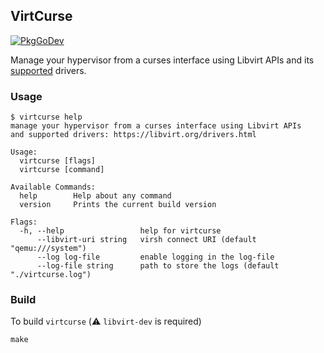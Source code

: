 ## VirtCurse

[![PkgGoDev](https://pkg.go.dev/badge/github.com/tormath1/virtcurse)](https://pkg.go.dev/github.com/tormath1/virtcurse)

Manage your hypervisor from a curses interface using Libvirt APIs and its [supported](https://libvirt.org/drivers.html) drivers.

### Usage

```
$ virtcurse help
manage your hypervisor from a curses interface using Libvirt APIs
and supported drivers: https://libvirt.org/drivers.html

Usage:
  virtcurse [flags]
  virtcurse [command]

Available Commands:
  help        Help about any command
  version     Prints the current build version

Flags:
  -h, --help                 help for virtcurse
      --libvirt-uri string   virsh connect URI (default "qemu:///system")
      --log log-file         enable logging in the log-file
      --log-file string      path to store the logs (default "./virtcurse.log")
```

### Build

To build `virtcurse` (:warning: `libvirt-dev` is required)

```
make
```
